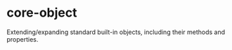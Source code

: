 # core-object

Extending/expanding standard built-in objects, including their methods and properties.
